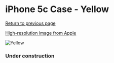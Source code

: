 # iPhone 5c Case - Yellow

[Return to previous page](/iphone_5c)

[High-resolution image from Apple](https://store.storeimages.cdn-apple.com/8756/as-images.apple.com/is/MF038?wid=4500&hei=4500&fmt=png)

<div style="width: 384px"><img src="/everysource/MF038.png" alt="Yellow"></div>

### Under construction
